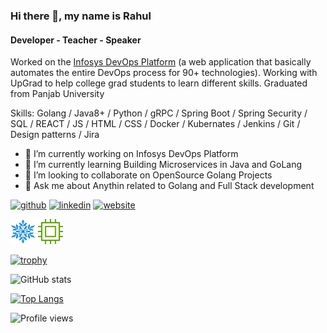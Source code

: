 ### Hi there 👋, my name is Rahul
#### Developer - Teacher - Speaker

Worked on the <a href="https://www.youtube.com/watch?v=8V0OKlB-d2I" target="_blank">Infosys DevOps Platform</a> (a web application that basically automates the entire DevOps process for 90+ technologies). 
Working with UpGrad to help college grad students to learn different skills.
Graduated from Panjab University

Skills: Golang / Java8+ / Python / gRPC / Spring Boot / Spring Security / SQL / REACT / JS / HTML / CSS / Docker / Kubernates / Jenkins / Git / Design patterns / Jira

- 🔭 I’m currently working on Infosys DevOps Platform 
- 🌱 I’m currently learning Building Microservices in Java and GoLang 
- 👯 I’m looking to collaborate on OpenSource Golang Projects 
- 💬 Ask me about Anythin related to Golang and Full Stack development 


[<img src='https://cdn.jsdelivr.net/npm/simple-icons@3.0.1/icons/github.svg' alt='github' height='40'>](https://github.com/rahul10-pu)  [<img src='https://cdn.jsdelivr.net/npm/simple-icons@3.0.1/icons/linkedin.svg' alt='linkedin' height='40'>](https://www.linkedin.com/in/rahul10.pu/)  [<img src='https://cdn.jsdelivr.net/npm/simple-icons@3.0.1/icons/icloud.svg' alt='website' height='40'>](rahul10-pu.github.io)  

<a href='https://archiveprogram.github.com/'><img src='https://raw.githubusercontent.com/acervenky/animated-github-badges/master/assets/acbadge.gif' width='40' height='40'></a> <a href='https://docs.github.com/en/developers'><img src='https://raw.githubusercontent.com/acervenky/animated-github-badges/master/assets/devbadge.gif' width='40' height='40'></a> 

[![trophy](https://github-profile-trophy.vercel.app/?username=rahul10-pu)](https://github.com/ryo-ma/github-profile-trophy)

![GitHub stats](https://github-readme-stats.vercel.app/api?username=rahul10-pu&show_icons=true)  

[![Top Langs](https://github-readme-stats.vercel.app/api/top-langs/?username=rahul10-pu)](https://github.com/anuraghazra/github-readme-stats)

![Profile views](https://gpvc.arturio.dev/rahul10-pu)  

<!--
**rahul10-pu/rahul10-pu** is a ✨ _special_ ✨ repository because its `README.md` (this file) appears on your GitHub profile.

Here are some ideas to get you started:

- 🔭 I’m currently working on ...
- 🌱 I’m currently learning ...
- 👯 I’m looking to collaborate on ...
- 🤔 I’m looking for help with ...
- 💬 Ask me about ...
- 📫 How to reach me: ...
- 😄 Pronouns: ...
- ⚡ Fun fact: ...
-->
